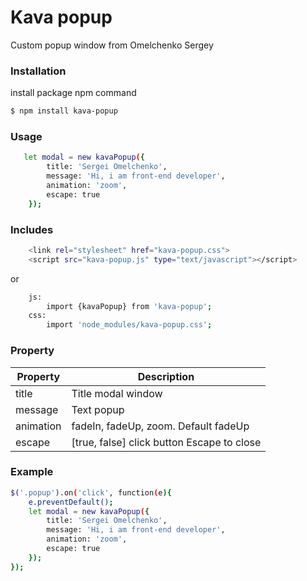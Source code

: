 # Kava popup
Custom popup window from Omelchenko Sergey

### Installation

install package npm command

```sh
$ npm install kava-popup
```
### Usage
```sh
   let modal = new kavaPopup({
        title: 'Sergei Omelchenko',
        message: 'Hi, i am front-end developer',
        animation: 'zoom',
        escape: true
    });
```

### Includes
```sh
    <link rel="stylesheet" href="kava-popup.css">
    <script src="kava-popup.js" type="text/javascript"></script>
```
or
```sh
    js:
        import {kavaPopup} from 'kava-popup';
    css:
        import 'node_modules/kava-popup.css';
```
### Property


| Property | Description |
| ------ | ------ |
| title | Title modal window |
| message | Text popup |
| animation | fadeIn, fadeUp, zoom. Default fadeUp |
| escape | [true, false] click button Escape to close |

### Example
```sh
$('.popup').on('click', function(e){
    e.preventDefault();
    let modal = new kavaPopup({
        title: 'Sergei Omelchenko',
        message: 'Hi, i am front-end developer',
        animation: 'zoom',
        escape: true
    });
});

```


